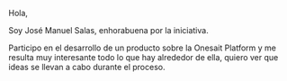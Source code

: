 Hola,

Soy José Manuel Salas, enhorabuena por la iniciativa.

Participo en el desarrollo de un producto sobre la Onesait Platform y me resulta muy interesante todo lo que hay alrededor de ella, quiero ver que ideas se llevan a cabo durante el proceso.

